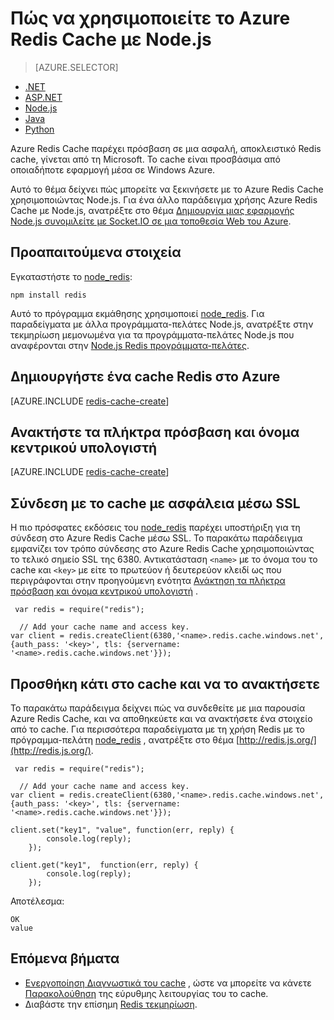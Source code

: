 <properties
    pageTitle="Πώς να χρησιμοποιείτε το Azure Redis Cache με Node.js | Microsoft Azure"
    description="Γρήγορα αποτελέσματα με το Cache Redis Azure χρησιμοποιώντας Node.js και node_redis."
    services="redis-cache"
    documentationCenter=""
    authors="steved0x"
    manager="douge"
    editor="v-lincan"/>

<tags
    ms.service="cache"
    ms.devlang="nodejs"
    ms.topic="hero-article"
    ms.tgt_pltfrm="cache-redis"
    ms.workload="tbd"
    ms.date="10/25/2016"
    ms.author="sdanie"/>

# <a name="how-to-use-azure-redis-cache-with-nodejs"></a>Πώς να χρησιμοποιείτε το Azure Redis Cache με Node.js

> [AZURE.SELECTOR]
- [.NET](cache-dotnet-how-to-use-azure-redis-cache.md)
- [ASP.NET](cache-web-app-howto.md)
- [Node.js](cache-nodejs-get-started.md)
- [Java](cache-java-get-started.md)
- [Python](cache-python-get-started.md)

Azure Redis Cache παρέχει πρόσβαση σε μια ασφαλή, αποκλειστικό Redis cache, γίνεται από τη Microsoft. Το cache είναι προσβάσιμα από οποιαδήποτε εφαρμογή μέσα σε Windows Azure.

Αυτό το θέμα δείχνει πώς μπορείτε να ξεκινήσετε με το Azure Redis Cache χρησιμοποιώντας Node.js. Για ένα άλλο παράδειγμα χρήσης Azure Redis Cache με Node.js, ανατρέξτε στο θέμα [Δημιουργία μιας εφαρμογής Node.js συνομιλείτε με Socket.IO σε μια τοποθεσία Web του Azure](../app-service-web/web-sites-nodejs-chat-app-socketio.md).


## <a name="prerequisites"></a>Προαπαιτούμενα στοιχεία

Εγκαταστήστε το [node_redis](https://github.com/mranney/node_redis):

    npm install redis

Αυτό το πρόγραμμα εκμάθησης χρησιμοποιεί [node_redis](https://github.com/mranney/node_redis). Για παραδείγματα με άλλα προγράμματα-πελάτες Node.js, ανατρέξτε στην τεκμηρίωση μεμονωμένα για τα προγράμματα-πελάτες Node.js που αναφέρονται στην [Node.js Redis προγράμματα-πελάτες](http://redis.io/clients#nodejs).

## <a name="create-a-redis-cache-on-azure"></a>Δημιουργήστε ένα cache Redis στο Azure

[AZURE.INCLUDE [redis-cache-create](../../includes/redis-cache-create.md)]

## <a name="retrieve-the-host-name-and-access-keys"></a>Ανακτήστε τα πλήκτρα πρόσβαση και όνομα κεντρικού υπολογιστή

[AZURE.INCLUDE [redis-cache-create](../../includes/redis-cache-access-keys.md)]

## <a name="connect-to-the-cache-securely-using-ssl"></a>Σύνδεση με το cache με ασφάλεια μέσω SSL

Η πιο πρόσφατες εκδόσεις του [node_redis](https://github.com/mranney/node_redis) παρέχει υποστήριξη για τη σύνδεση στο Azure Redis Cache μέσω SSL. Το παρακάτω παράδειγμα εμφανίζει τον τρόπο σύνδεσης στο Azure Redis Cache χρησιμοποιώντας το τελικό σημείο SSL της 6380. Αντικατάσταση `<name>` με το όνομα του το cache και `<key>` με είτε το πρωτεύον ή δευτερεύον κλειδί ως που περιγράφονται στην προηγούμενη ενότητα [Ανάκτηση τα πλήκτρα πρόσβαση και όνομα κεντρικού υπολογιστή](#retrieve-the-host-name-and-access-keys) .

     var redis = require("redis");
    
      // Add your cache name and access key.
    var client = redis.createClient(6380,'<name>.redis.cache.windows.net', {auth_pass: '<key>', tls: {servername: '<name>.redis.cache.windows.net'}});


## <a name="add-something-to-the-cache-and-retrieve-it"></a>Προσθήκη κάτι στο cache και να το ανακτήσετε

Το παρακάτω παράδειγμα δείχνει πώς να συνδεθείτε με μια παρουσία Azure Redis Cache, και να αποθηκεύετε και να ανακτήσετε ένα στοιχείο από το cache. Για περισσότερα παραδείγματα με τη χρήση Redis με το πρόγραμμα-πελάτη [node_redis](https://github.com/mranney/node_redis) , ανατρέξτε στο θέμα [http://redis.js.org/](http://redis.js.org/).

     var redis = require("redis");
    
      // Add your cache name and access key.
    var client = redis.createClient(6380,'<name>.redis.cache.windows.net', {auth_pass: '<key>', tls: {servername: '<name>.redis.cache.windows.net'}});
    
    client.set("key1", "value", function(err, reply) {
            console.log(reply);
        });
    
    client.get("key1",  function(err, reply) {
            console.log(reply);
        });

Αποτέλεσμα:

    OK
    value


## <a name="next-steps"></a>Επόμενα βήματα

- [Ενεργοποίηση Διαγνωστικά του cache](cache-how-to-monitor.md#enable-cache-diagnostics) , ώστε να μπορείτε να κάνετε [Παρακολούθηση](cache-how-to-monitor.md) της εύρυθμης λειτουργίας του το cache.
- Διαβάστε την επίσημη [Redis τεκμηρίωση](http://redis.io/documentation).



